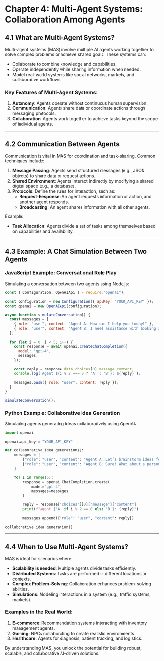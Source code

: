 # Chapter 4: Multi-Agent Systems: Collaboration Among Agents

## **4.1 What are Multi-Agent Systems?**

Multi-agent systems (MAS) involve multiple AI agents working together to solve complex problems or achieve shared goals. These systems can:

- Collaborate to combine knowledge and capabilities.
- Operate independently while sharing information when needed.
- Model real-world systems like social networks, markets, and collaborative workflows.

### **Key Features of Multi-Agent Systems:**

1. **Autonomy**: Agents operate without continuous human supervision.
2. **Communication**: Agents share data or coordinate actions through messaging protocols.
3. **Collaboration**: Agents work together to achieve tasks beyond the scope of individual agents.

---

## **4.2 Communication Between Agents**

Communication is vital in MAS for coordination and task-sharing. Common techniques include:

1. **Message Passing**: Agents send structured messages (e.g., JSON objects) to share data or request actions.
2. **Shared Environment**: Agents interact indirectly by modifying a shared digital space (e.g., a database).
3. **Protocols**: Define the rules for interaction, such as:
   - **Request-Response**: An agent requests information or action, and another agent responds.
   - **Broadcasting**: An agent shares information with all other agents.

Example:
- **Task Allocation**: Agents divide a set of tasks among themselves based on capabilities and availability.

---

## **4.3 Example: A Chat Simulation Between Two Agents**

### **JavaScript Example: Conversational Role Play**

Simulating a conversation between two agents using Node.js:

```javascript
const { Configuration, OpenAIApi } = require("openai");

const configuration = new Configuration({ apiKey: "YOUR_API_KEY" });
const openai = new OpenAIApi(configuration);

async function simulateConversation() {
  const messages = [
    { role: "user", content: "Agent A: How can I help you today?" },
    { role: "user", content: "Agent B: I need assistance with booking a flight." }
  ];

  for (let i = 0; i < 5; i++) {
    const response = await openai.createChatCompletion({
      model: "gpt-4",
      messages,
    });

    const reply = response.data.choices[0].message.content;
    console.log(`Agent ${i % 2 === 0 ? 'A' : 'B'}: ${reply}`);

    messages.push({ role: "user", content: reply });
  }
}

simulateConversation();
```

### **Python Example: Collaborative Idea Generation**

Simulating agents generating ideas collaboratively using OpenAI:

```python
import openai

openai.api_key = "YOUR_API_KEY"

def collaborative_idea_generation():
    messages = [
        {"role": "user", "content": "Agent A: Let’s brainstorm ideas for a new app."},
        {"role": "user", "content": "Agent B: Sure! What about a personal finance tracker?"}
    ]

    for i in range(5):
        response = openai.ChatCompletion.create(
            model="gpt-4",
            messages=messages
        )

        reply = response["choices"][0]["message"]["content"]
        print(f"Agent {'A' if i % 2 == 0 else 'B'}: {reply}")

        messages.append({"role": "user", "content": reply})

collaborative_idea_generation()
```

---

## **4.4 When to Use Multi-Agent Systems?**

MAS is ideal for scenarios where:

- **Scalability is needed**: Multiple agents divide tasks efficiently.
- **Distributed Systems**: Tasks are performed in different locations or contexts.
- **Complex Problem-Solving**: Collaboration enhances problem-solving abilities.
- **Simulations**: Modeling interactions in a system (e.g., traffic systems, markets).

### **Examples in the Real World:**

1. **E-commerce**: Recommendation systems interacting with inventory management agents.
2. **Gaming**: NPCs collaborating to create realistic environments.
3. **Healthcare**: Agents for diagnosis, patient tracking, and logistics.

By understanding MAS, you unlock the potential for building robust, scalable, and collaborative AI-driven solutions.

